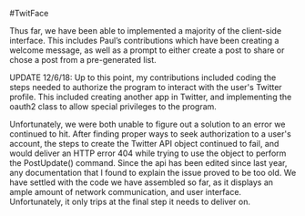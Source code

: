 #TwitFace

Thus far, we have been able to implemented a majority of the client-side interface. This includes Paul’s contributions which have been
 creating a welcome message, as well as a prompt to either create a post to share or chose a post from a pre-generated list.

 UPDATE 12/6/18:
 Up to this point, my contributions included coding the steps needed to authorize the program to interact with the user's Twitter profile. This included creating another app in Twitter, and implementing the oauth2 class to allow special privileges to the program.

 Unfortunately, we were both unable to figure out a solution to an error we continued to hit. After finding proper ways to seek authorization to a user's account, the steps to create the Twitter API object continued to fail, and would deliver an HTTP error 404 while trying to use the object to perform the PostUpdate() command. Since the api has been edited since last year, any documentation that I found to explain the issue proved to be too old. We have settled with the code we have assembled so far, as it displays an ample amount of network communication, and user interface. Unfortunately, it only trips at the final step it needs to deliver on.
